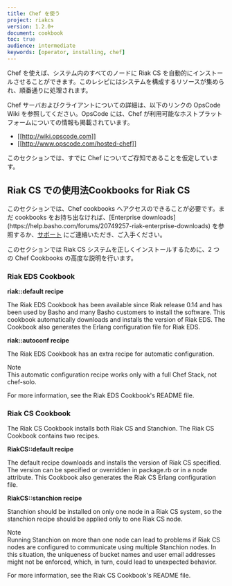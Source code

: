 ```yaml
---
title: Chef を使う
project: riakcs
version: 1.2.0+
document: cookbook
toc: true
audience: intermediate
keywords: [operator, installing, chef]
---
```


Chef を使えば、システム内のすべてのノードに Riak CS を自動的にインストールさせることができます。このレシピにはシステムを構成するリソースが集められ、順番通りに処理されます。

Chef サーバおよびクライアントについての詳細は、以下のリンクの OpsCode Wiki を参照してください。OpsCode には、Chef が利用可能なホストプラットフォームについての情報も掲載されています。

* [[http://wiki.opscode.com]]
* [[http://www.opscode.com/hosted-chef]]

<div class="note">このセクションでは、すでに Chef についてご存知であることを仮定しています。</div>

## Riak CS での使用法Cookbooks for Riak CS

<div class="info">
このセクションでは、Chef cookbooks へアクセスのできることが必要です。まだ cookbooks をお持ち出なければ、[Enterprise downloads](https://help.basho.com/forums/20749257-riak-enterprise-downloads) を参照するか、<a href="http://help.basho.com">サポート</a> にご連絡いただき、ご入手ください。
</div>

このセクションでは Riak CS システムを正しくインストールするために、2 つの Chef Cookbooks の高度な説明を行います。

### Riak EDS Cookbook

**riak::default recipe**

The Riak EDS Cookbook has been available since Riak release 0.14 and has been used by Basho and many Basho customers to install the software. This cookbook automatically downloads and installs the version of Riak EDS. The Cookbook also generates the Erlang configuration file for Riak EDS.

**riak::autoconf recipe**

The Riak EDS Cookbook has an extra recipe for automatic configuration.

<div class="note"><div class="title">Note</div> This automatic configuration recipe works only with a full Chef Stack, not chef-solo.</div>

For more information, see the Riak EDS Cookbook's README file.

### Riak CS Cookbook
The Riak CS Cookbook installs both Riak CS and Stanchion. The Riak CS Cookbook contains two recipes.

**RiakCS::default recipe**

The default recipe downloads and installs the version of Riak CS specified. The version can be specified or overridden in package.rb or in a node attribute. This Cookbook also generates the Riak CS Erlang configuration file.

**RiakCS::stanchion recipe**

Stanchion should be installed on only one node in a Riak CS system, so the stanchion recipe should be applied only to one Riak CS node.

<div class="note"><div class="title">Note</div>Running Stanchion on more than one node can lead to problems if Riak CS nodes are configured to communicate using multiple Stanchion nodes. In this situation, the uniqueness of bucket names and user email addresses might not be enforced, which, in turn, could lead to unexpected behavior.</div>

For more information, see the Riak CS Cookbook's README file.
